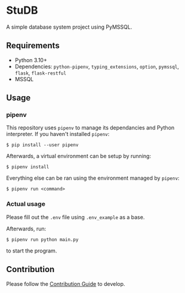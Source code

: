 # StuDB

A simple database system project using PyMSSQL.

## Requirements

-   Python 3.10+
-   Dependencies: `python-pipenv`, `typing_extensions`, `option`, `pymssql`, `flask`, `flask-restful`
-   MSSQL

## Usage

### pipenv

This repository uses `pipenv` to manage its dependancies and Python interpreter. If you haven't installed `pipenv`:

```
$ pip install --user pipenv
```

Afterwards, a virtual environment can be setup by running:

```
$ pipenv install
```

Everything else can be ran using the environment managed by `pipenv`:

```
$ pipenv run <command>
```

### Actual usage

Please fill out the `.env` file using `.env_example` as a base.

Afterwards, run:

```
$ pipenv run python main.py
```

to start the program.

## Contribution

Please follow the [Contribution Guide](CONTRIBUTING.md) to develop.
